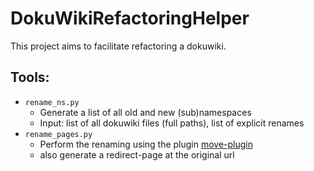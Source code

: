 # DokuWikiRefactoringHelper

This project aims to facilitate refactoring a dokuwiki.

## Tools:
* `rename_ns.py`
    * Generate a list of all old and new (sub)namespaces
    * Input: list of all dokuwiki files (full paths), list of explicit renames
* `rename_pages.py`
    * Perform the renaming using the plugin [move-plugin](https://www.dokuwiki.org/plugin:move)
    * also generate a redirect-page at the original url

